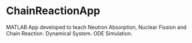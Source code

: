# ChainReactionApp
MATLAB App developed to teach Neutron Absorption, Nuclear Fission and Chain Reaction. Dynamical System. ODE Simulation.
